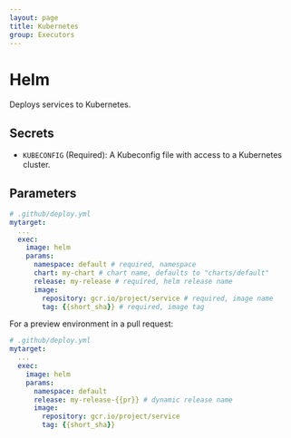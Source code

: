 ```yaml
---
layout: page
title: Kubernetes
group: Executors
---
```


# Helm

Deploys services to Kubernetes.

## Secrets

- `KUBECONFIG` (Required): A Kubeconfig file with access to a Kubernetes
  cluster.

## Parameters

```yaml
# .github/deploy.yml
mytarget:
  ...
  exec:
    image: helm
    params:
      namespace: default # required, namespace
      chart: my-chart # chart name, defaults to "charts/default"
      release: my-release # required, helm release name
      image:
        repository: gcr.io/project/service # required, image name
        tag: {{short_sha}} # required, image tag
```

For a preview environment in a pull request:

```yaml
# .github/deploy.yml
mytarget:
  ...
  exec:
    image: helm
    params:
      namespace: default
      release: my-release-{{pr}} # dynamic release name
      image:
        repository: gcr.io/project/service
        tag: {{short_sha}}
```
